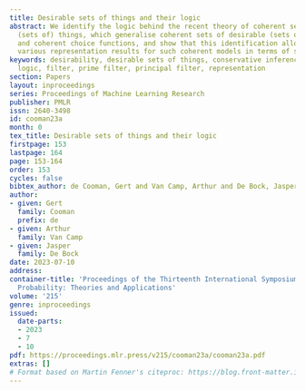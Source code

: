 ```yaml
---
title: Desirable sets of things and their logic
abstract: We identify the logic behind the recent theory of coherent sets of desirable
  (sets of) things, which generalise coherent sets of desirable (sets of) gambles
  and coherent choice functions, and show that this identification allows us to establish
  various representation results for such coherent models in terms of simpler ones.
keywords: desirability, desirable sets of things, conservative inference, propositional
  logic, filter, prime filter, principal filter, representation
section: Papers
layout: inproceedings
series: Proceedings of Machine Learning Research
publisher: PMLR
issn: 2640-3498
id: cooman23a
month: 0
tex_title: Desirable sets of things and their logic
firstpage: 153
lastpage: 164
page: 153-164
order: 153
cycles: false
bibtex_author: de Cooman, Gert and Van Camp, Arthur and De Bock, Jasper
author:
- given: Gert
  family: Cooman
  prefix: de
- given: Arthur
  family: Van Camp
- given: Jasper
  family: De Bock
date: 2023-07-10
address:
container-title: 'Proceedings of the Thirteenth International Symposium on Imprecise
  Probability: Theories and Applications'
volume: '215'
genre: inproceedings
issued:
  date-parts:
  - 2023
  - 7
  - 10
pdf: https://proceedings.mlr.press/v215/cooman23a/cooman23a.pdf
extras: []
# Format based on Martin Fenner's citeproc: https://blog.front-matter.io/posts/citeproc-yaml-for-bibliographies/
---
```

